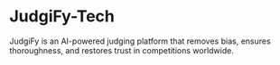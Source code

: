 # JudgiFy-Tech
JudgiFy is an AI-powered judging platform that removes bias, ensures thoroughness, and restores trust in competitions worldwide.
